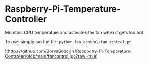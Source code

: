 # Raspberry-Pi-Temperature-Controller
Monitors CPU temperature and activates the fan when it gets too hot.

To use, simply run the file: `python fan_control/fan_control.py`

!(https://github.com/BornaSadeghi/Raspberry-Pi-Temperature-Controller/blob/main/fancontrol.jpg?raw=true)
